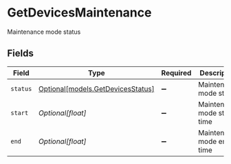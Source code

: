 # GetDevicesMaintenance

Maintenance mode status


## Fields

| Field                                                              | Type                                                               | Required                                                           | Description                                                        |
| ------------------------------------------------------------------ | ------------------------------------------------------------------ | ------------------------------------------------------------------ | ------------------------------------------------------------------ |
| `status`                                                           | [Optional[models.GetDevicesStatus]](../models/getdevicesstatus.md) | :heavy_minus_sign:                                                 | Maintenance mode status                                            |
| `start`                                                            | *Optional[float]*                                                  | :heavy_minus_sign:                                                 | Maintenance mode start time                                        |
| `end`                                                              | *Optional[float]*                                                  | :heavy_minus_sign:                                                 | Maintenance mode end time                                          |